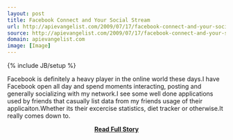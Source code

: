 ```yaml
---
layout: post
title: Facebook Connect and Your Social Stream
url: http://apievangelist.com/2009/07/17/facebook-connect-and-your-social-stream/
source: http://apievangelist.com/2009/07/17/facebook-connect-and-your-social-stream/
domain: apievangelist.com
image: [Image]
---
```

{% include JB/setup %}<p>Facebook is definitely a heavy player in the online world these days.I have Facebook open all day and spend moments interacting, posting and generally socializing with my network.I see some well done applications used by friends that casually list data from my friends usage of their applicaiton.Whether its their excercise statistics, diet tracker or otherwise.It really comes down to.</p>
<center><p><a href="http://apievangelist.com/2009/07/17/facebook-connect-and-your-social-stream/" style='padding:25px; font-sze:18px; font-weight: bold;'>Read Full Story</a></p></center>
